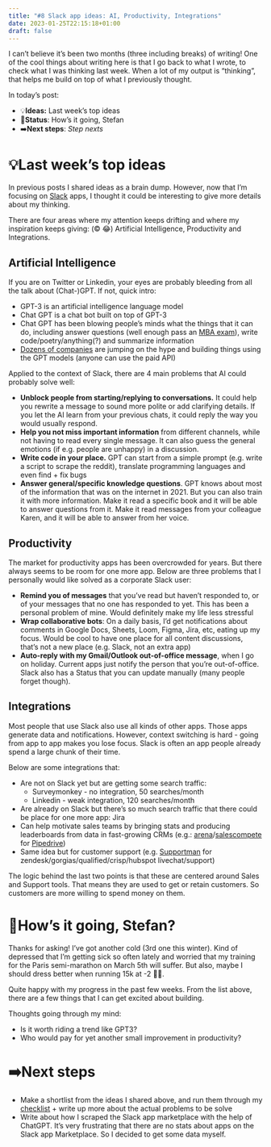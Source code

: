 ```yaml
---
title: "#8 Slack app ideas: AI, Productivity, Integrations"
date: 2023-01-25T22:15:18+01:00
draft: false
---
```

I can’t believe it’s been two months (three including breaks) of writing! One of the cool things about writing here is that I go back to what I wrote, to check what I was thinking last week. When a lot of my output is “thinking”, that helps me build on top of what I previously thought.  

In today’s post:

- 💡**Ideas:** Last week’s top ideas
- 🗿**Status**: How’s it going, Stefan
- ➡️**Next steps**: *Step nexts*

# 💡Last week’s top ideas

In previous posts I shared ideas as a brain dump. However, now that I’m focusing on [Slack](https://slack.com/help/articles/115004071768-What-is-Slack-) apps, I thought it could be interesting to give more details about my thinking. 

There are four areas where my attention keeps drifting and where my inspiration keeps giving: (©️ 😂) Artificial Intelligence, Productivity and Integrations. 

## Artificial Intelligence

If you are on Twitter or Linkedin, your eyes are probably bleeding from all the talk about (Chat-)GPT. If not, quick intro: 

- GPT-3 is an artificial intelligence language model
- Chat GPT is a chat bot built on top of GPT-3
- Chat GPT has been blowing people’s minds what the things that it can do, including answer questions (well enough pass an [MBA exam](https://www.nbcnews.com/tech/tech-news/chatgpt-passes-mba-exam-wharton-professor-rcna67036)), write code/poetry/anything(?) and summarize information
- [Dozens of companies](https://www.analyticsinsight.net/top-10-gpt-3-powered-applications-to-know-in-2022/) are jumping on the hype and building things using the GPT models (anyone can use the paid API)

Applied to the context of Slack, there are 4 main problems that AI could probably solve well:

- **Unblock people from starting/replying to conversations.** It could help you rewrite a message to sound more polite or add clarifying details. If you let the AI learn from your previous chats, it could reply the way you would usually respond.
- **Help you not miss important information** from different channels, while not having to read every single message. It can also guess the general emotions (if e.g. people are unhappy) in a discussion.
- **Write code in your place.** GPT can start from a simple prompt (e.g. write a script to scrape the reddit), translate programming languages and even find + fix bugs
- **Answer general/specific knowledge questions**. GPT knows about most of the information that was on the internet in 2021. But you can also train it with more information. Make it read a specific book and it will be able to answer questions from it.  Make it read messages from your colleague Karen, and it will be able to answer from her voice.

## Productivity

The market for productivity apps has been overcrowded for years. But there always seems to be room for one more app. Below are three problems that I personally would like solved as a corporate Slack user: 

- **Remind you of messages** that you’ve read but haven’t responded to, or of your messages that no one has responded to yet. This has been a personal problem of mine. Would definitely make my life less stressful
- **Wrap collaborative bots**: On a daily basis, I’d get notifications about comments in Google Docs, Sheets, Loom, Figma, Jira, etc, eating up my focus. Would be cool to have one place for all content discussions, that’s not a new place (e.g. Slack, not an extra app)
- **Auto-reply with my Gmail/Outlook out-of-office message**, when I go on holiday. Current apps just notify the person that you’re out-of-office. Slack also has a Status that you can update manually (many people forget though).

## Integrations

Most people that use Slack also use all kinds of other apps. Those apps generate data and notifications. However, context switching is hard - going from app to app makes you lose focus. Slack is often an app people already spend a large chunk of their time. 

Below are some integrations that: 

- Are not on Slack yet but are getting some search traffic:
    - Surveymonkey  - no integration, 50 searches/month
    - Linkedin - weak integration, 120 searches/month
- Are already on Slack but there’s so much search traffic that there could be place for one more app: Jira
- Can help motivate sales teams by bringing stats and producing leaderboards from data in fast-growing CRMs (e.g.: [arena](https://lennysnewsletter.slack.com/apps/AMGQZF7T3-arena-for-hubspot?tab=more_info)/[salescompete](https://lennysnewsletter.slack.com/apps/A013KPUTPG8-salescompete-for-outreach-hubspot?tab=more_info) for [Pipedrive](https://www.notion.so/Max-Mitcham-on-LinkedIn-data-gpt3-sales-45-comments-85d490e554ad4764bccca485f7fc87e3))
- Same idea but for customer support (e.g. [Supportman](https://lennysnewsletter.slack.com/apps/AAPANKAKT-zoho-desk?tab=more_info) for zendesk/gorgias/qualified/crisp/hubspot livechat/support)

The logic behind the last two points is that these are centered around Sales and Support tools. That means they are used to get or retain customers. So customers are more willing to spend money on them.

# 🗿How’s it going, Stefan?

Thanks for asking! I’ve got another cold (3rd one this winter). Kind of depressed that I’m getting sick so often lately and worried that my training for the Paris semi-marathon on March 5th will suffer. But also, maybe I should dress better when running 15k at -2 🤷‍♂️. 

Quite happy with my progress in the past few weeks. From the list above, there are a few things that I can get excited about building. 

Thoughts going through my mind:

- Is it worth riding a trend like GPT3?
- Who would pay for yet another small improvement in productivity?

# ➡️Next steps

- Make a shortlist from the ideas I shared above, and run them through my [checklist](http://www.scortescu.com/posts/newyear2023/) + write up more about the actual problems to be solve
- Write about how I scraped the Slack app marketplace with the help of ChatGPT. It’s very frustrating that there are no stats about apps on the Slack app Marketplace. So I decided to get some data myself.